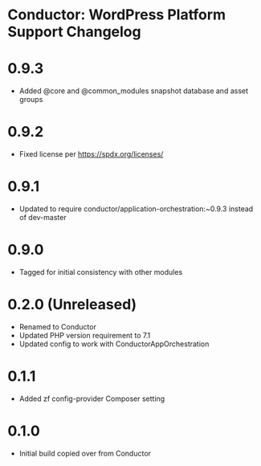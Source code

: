 Conductor: WordPress Platform Support Changelog
==============================================

# 0.9.3
- Added @core and @common_modules snapshot database and asset groups

# 0.9.2
- Fixed license per https://spdx.org/licenses/

# 0.9.1
- Updated to require conductor/application-orchestration:~0.9.3 instead of dev-master

# 0.9.0
- Tagged for initial consistency with other modules

# 0.2.0 (Unreleased)
- Renamed to Conductor
- Updated PHP version requirement to 7.1
- Updated config to work with ConductorAppOrchestration

# 0.1.1
- Added zf config-provider Composer setting

# 0.1.0
- Initial build copied over from Conductor
